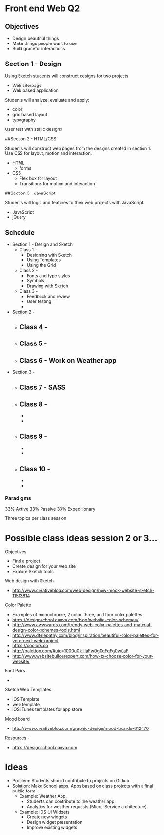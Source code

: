 # Front end Web Q2

## Objectives

- Design beautiful things
- Make things people want to use
- Build graceful interactions

## Section 1 - Design

Using Sketch students will construct designs for two projects

- Web site/page
- Web based application

Students will analyze, evaluate and apply:

- color
- grid based layout
- typography

User test with static designs

##Section 2 - HTML/CSS

Students will construct web pages from the designs created in section 1.
Use CSS for layout, motion and interaction.

- HTML
  - forms
- CSS
  - Flex box for layout
  - Transitions for motion and interaction

##Section 3 - JavaScript

Students will logic and features to their web projects with JavaScript.

- JavaScript
- jQuery

## Schedule

- Section 1 - Design and Sketch
    - Class 1 -
        - Designing with Sketch
        - Using Templates
        - Using the Grid
    - Class 2 -
        - Fonts and type styles
        - Symbols
        - Drawing with Sketch
    - Class 3 -
        - Feedback and review
        - User testing
        -
- Section 2 - 
    - Class 4 - 
        -
    - Class 5 - 
        -
    - Class 6 - Work on Weather app
        - 
- Section 3 - 
    - Class 7 - SASS 
        - 
    - Class 8 -
        -
        -
        -
    - Class 9 -
        -
        -
        -
    - Class 10 -
        -
        -
        -

### Paradigms

33% Active
33% Passive
33% Expeditionary

Three topics per class session

# Possible class ideas session 2 or 3...

Objectives

- Find a project
- Create design for your web site
- Explore Sketch tools

Web design with Sketch

- http://www.creativebloq.com/web-design/how-mock-website-sketch-11513814

Color Palette

- Examples of monochrome, 2 color, three, and four color palettes
- https://designschool.canva.com/blog/website-color-schemes/
- http://www.awwwards.com/trendy-web-color-palettes-and-material-design-color-schemes-tools.html
- http://www.dtelepathy.com/blog/inspiration/beautiful-color-palettes-for-your-next-web-project
- https://coolors.co
- http://paletton.com/#uid=1000u0kllllaFw0g0qFqFg0w0aF
- http://www.websitebuilderexpert.com/how-to-choose-color-for-your-website/

Font Pairs

-

Sketch Web Templates

- iOS Template
- web template
- iOS iTunes templates for app store

Mood board

- http://www.creativebloq.com/graphic-design/mood-boards-812470


Resources -

- https://designschool.canva.com


# Ideas

- Problem: Students should contribute to projects on Github. 
- Solution: Make School apps. Apps based on class projects with a final public form. 
    - Example: Weather App. 
        - Students can contribute to the weather app. 
        - Analytics for weather requests (Micro-Service architecture)
    - Example: iOS UI Widgets 
        - Create new widgets 
        - Design widget presentation
        - Improve existing widgets

    







